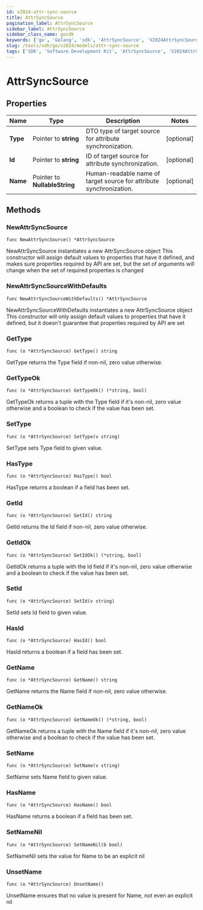 ```yaml
---
id: v2024-attr-sync-source
title: AttrSyncSource
pagination_label: AttrSyncSource
sidebar_label: AttrSyncSource
sidebar_class_name: gosdk
keywords: ['go', 'Golang', 'sdk', 'AttrSyncSource', 'V2024AttrSyncSource'] 
slug: /tools/sdk/go/v2024/models/attr-sync-source
tags: ['SDK', 'Software Development Kit', 'AttrSyncSource', 'V2024AttrSyncSource']
---
```


# AttrSyncSource

## Properties

Name | Type | Description | Notes
------------ | ------------- | ------------- | -------------
**Type** | Pointer to **string** | DTO type of target source for attribute synchronization. | [optional] 
**Id** | Pointer to **string** | ID of target source for attribute synchronization. | [optional] 
**Name** | Pointer to **NullableString** | Human-readable name of target source for attribute synchronization. | [optional] 

## Methods

### NewAttrSyncSource

`func NewAttrSyncSource() *AttrSyncSource`

NewAttrSyncSource instantiates a new AttrSyncSource object
This constructor will assign default values to properties that have it defined,
and makes sure properties required by API are set, but the set of arguments
will change when the set of required properties is changed

### NewAttrSyncSourceWithDefaults

`func NewAttrSyncSourceWithDefaults() *AttrSyncSource`

NewAttrSyncSourceWithDefaults instantiates a new AttrSyncSource object
This constructor will only assign default values to properties that have it defined,
but it doesn't guarantee that properties required by API are set

### GetType

`func (o *AttrSyncSource) GetType() string`

GetType returns the Type field if non-nil, zero value otherwise.

### GetTypeOk

`func (o *AttrSyncSource) GetTypeOk() (*string, bool)`

GetTypeOk returns a tuple with the Type field if it's non-nil, zero value otherwise
and a boolean to check if the value has been set.

### SetType

`func (o *AttrSyncSource) SetType(v string)`

SetType sets Type field to given value.

### HasType

`func (o *AttrSyncSource) HasType() bool`

HasType returns a boolean if a field has been set.

### GetId

`func (o *AttrSyncSource) GetId() string`

GetId returns the Id field if non-nil, zero value otherwise.

### GetIdOk

`func (o *AttrSyncSource) GetIdOk() (*string, bool)`

GetIdOk returns a tuple with the Id field if it's non-nil, zero value otherwise
and a boolean to check if the value has been set.

### SetId

`func (o *AttrSyncSource) SetId(v string)`

SetId sets Id field to given value.

### HasId

`func (o *AttrSyncSource) HasId() bool`

HasId returns a boolean if a field has been set.

### GetName

`func (o *AttrSyncSource) GetName() string`

GetName returns the Name field if non-nil, zero value otherwise.

### GetNameOk

`func (o *AttrSyncSource) GetNameOk() (*string, bool)`

GetNameOk returns a tuple with the Name field if it's non-nil, zero value otherwise
and a boolean to check if the value has been set.

### SetName

`func (o *AttrSyncSource) SetName(v string)`

SetName sets Name field to given value.

### HasName

`func (o *AttrSyncSource) HasName() bool`

HasName returns a boolean if a field has been set.

### SetNameNil

`func (o *AttrSyncSource) SetNameNil(b bool)`

 SetNameNil sets the value for Name to be an explicit nil

### UnsetName
`func (o *AttrSyncSource) UnsetName()`

UnsetName ensures that no value is present for Name, not even an explicit nil

